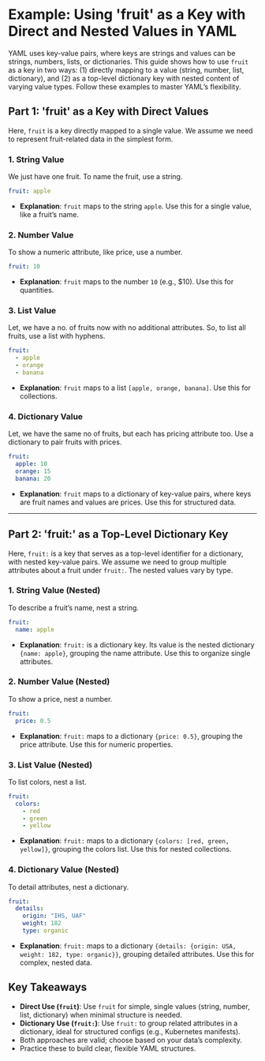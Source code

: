 # Example: Using 'fruit' as a Key with Direct and Nested Values in YAML

YAML uses key-value pairs, where keys are strings and values can be strings, numbers, lists, or dictionaries. This guide shows how to use `fruit` as a key in two ways: (1) directly mapping to a value (string, number, list, dictionary), and (2) as a top-level dictionary key with nested content of varying value types. Follow these examples to master YAML’s flexibility.

## Part 1: 'fruit' as a Key with Direct Values
Here, `fruit` is a key directly mapped to a single value. We assume we need to represent fruit-related data in the simplest form.

### 1. String Value
We just have one fruit. To name the fruit, use a string.
```yaml
fruit: apple
```
- **Explanation**: `fruit` maps to the string `apple`. Use this for a single value, like a fruit’s name.

### 2. Number Value
To show a numeric attribute, like price, use a number.
```yaml
fruit: 10
```
- **Explanation**: `fruit` maps to the number `10` (e.g., $10). Use this for quantities.

### 3. List Value
Let, we have a no. of fruits now with no additional attributes. So, to list all fruits, use a list with hyphens.
```yaml
fruit:
  - apple
  - orange
  - banana
```
- **Explanation**: `fruit` maps to a list `[apple, orange, banana]`. Use this for collections.

### 4. Dictionary Value
Let, we have the same no of fruits, but each has pricing attribute too. Use a dictionary to pair fruits with prices.
```yaml
fruit:
  apple: 10
  orange: 15
  banana: 20
```
- **Explanation**: `fruit` maps to a dictionary of key-value pairs, where keys are fruit names and values are prices. Use this for structured data.

---

## Part 2: 'fruit:' as a Top-Level Dictionary Key
Here, `fruit:` is a key that serves as a top-level identifier for a dictionary, with nested key-value pairs. We assume we need to group multiple attributes about a fruit under `fruit:`. The nested values vary by type.

### 1. String Value (Nested)
To describe a fruit’s name, nest a string.
```yaml
fruit:
  name: apple
```
- **Explanation**: `fruit:` is a dictionary key. Its value is the nested dictionary `{name: apple}`, grouping the name attribute. Use this to organize single attributes.

### 2. Number Value (Nested)
To show a price, nest a number.
```yaml
fruit:
  price: 0.5
```
- **Explanation**: `fruit:` maps to a dictionary `{price: 0.5}`, grouping the price attribute. Use this for numeric properties.

### 3. List Value (Nested)
To list colors, nest a list.
```yaml
fruit:
  colors:
    - red
    - green
    - yellow
```
- **Explanation**: `fruit:` maps to a dictionary `{colors: [red, green, yellow]}`, grouping the colors list. Use this for nested collections.

### 4. Dictionary Value (Nested)
To detail attributes, nest a dictionary.
```yaml
fruit:
  details:
    origin: "IHS, UAF"
    weight: 182
    type: organic
```
- **Explanation**: `fruit:` maps to a dictionary `{details: {origin: USA, weight: 182, type: organic}}`, grouping detailed attributes. Use this for complex, nested data.

## Key Takeaways
- **Direct Use (`fruit`)**: Use `fruit` for simple, single values (string, number, list, dictionary) when minimal structure is needed.
- **Dictionary Use (`fruit:`)**: Use `fruit:` to group related attributes in a dictionary, ideal for structured configs (e.g., Kubernetes manifests).
- Both approaches are valid; choose based on your data’s complexity.
- Practice these to build clear, flexible YAML structures.